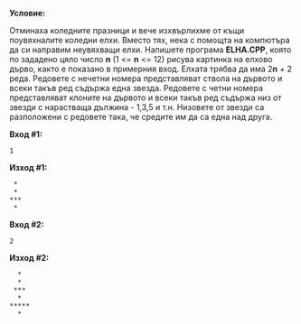**Условие:**

Отминаха коледните празници и вече изхвърлихме от къщи поувяхналите коледни елхи. Вместо тях, нека с помощта на компютъра да си направим неувяхващи елхи. Напишете програма **ELHA.CPP**, която по зададено цяло число **n** (1 <= **n** <= 12) рисува картинка на елхово дърво, както е показано в примерния вход. Елхата трябва да има 2**n** + 2 реда. Редовете с нечетни номера представляват ствола на дървото и всеки такъв ред съдържа една звезда. Редовете с четни номера представляват клоните на дървото и всеки такъв ред съдържа низ от звезди с нарастваща дължина - 1,3,5 и т.н. Низовете от звезди са разположени с редовете така, че средите им да са една над друга.

**Вход #1:**

	1

**Изход #1:**

	 *
	 *
	***
	 *

**Вход #2:**

	2

**Изход #2:**

	  *
	  *
	 ***
	  *
	*****
	  *